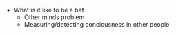 - What is it like to be a bat
    - Other minds problem 
    - Measuring/detecting conciousness in other people
